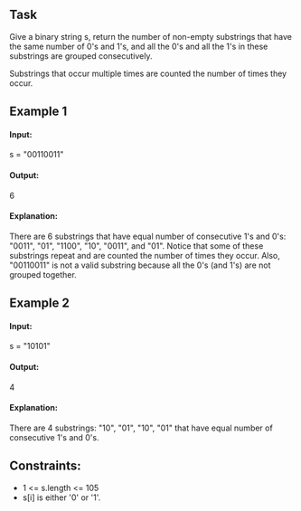 ## Task
Give a binary string s, return the number of non-empty substrings that have the same number of 0's and 1's, and all the 0's and all the 1's in these substrings are grouped consecutively.

Substrings that occur multiple times are counted the number of times they occur.

## Example 1
#### Input: 
s = "00110011"
#### Output: 
6
#### Explanation: 
There are 6 substrings that have equal number of consecutive 1's and 0's: "0011", "01", "1100", "10", "0011", and "01".
Notice that some of these substrings repeat and are counted the number of times they occur.
Also, "00110011" is not a valid substring because all the 0's (and 1's) are not grouped together.

## Example 2
#### Input: 
s = "10101"
#### Output: 
4
#### Explanation: 
There are 4 substrings: "10", "01", "10", "01" that have equal number of consecutive 1's and 0's.

## Constraints:

- 1 <= s.length <= 105
- s[i] is either '0' or '1'.